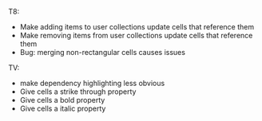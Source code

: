 ﻿
T8:
- Make adding items to user collections update cells that reference them
- Make removing items from user collections update cells that reference them
- Bug: merging non-rectangular cells causes issues
 
TV:
- make dependency highlighting less obvious
- Give cells a strike through property
- Give cells a bold property
- Give cells a italic property
